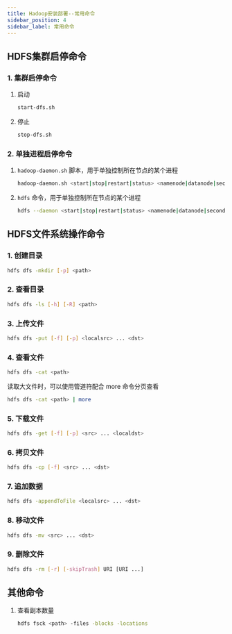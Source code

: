 ```yaml
---
title: Hadoop安装部署--常用命令
sidebar_position: 4
sidebar_label: 常用命令
---
```


## HDFS集群启停命令

### 1. 集群启停命令

1. 启动
    ```bash
    start-dfs.sh
    ```
2. 停止
    ```bash
    stop-dfs.sh
    ```

### 2. 单独进程启停命令

1. `hadoop-daemon.sh` 脚本，用于单独控制所在节点的某个进程

    ```bash
    hadoop-daemon.sh <start|stop|restart|status> <namenode|datanode|secondarynamenode>
    ```

2. `hdfs` 命令，用于单独控制所在节点的某个进程
    ```bash
    hdfs --daemon <start|stop|restart|status> <namenode|datanode|secondarynamenode>
    ```

## HDFS文件系统操作命令

### 1. 创建目录

```bash
hdfs dfs -mkdir [-p] <path>
```

### 2. 查看目录

```bash
hdfs dfs -ls [-h] [-R] <path>
```

### 3. 上传文件

```bash
hdfs dfs -put [-f] [-p] <localsrc> ... <dst>
```

### 4. 查看文件

```bash
hdfs dfs -cat <path>
```

读取大文件时，可以使用管道符配合 more 命令分页查看

```bash
hdfs dfs -cat <path> | more
```

### 5. 下载文件

```bash
hdfs dfs -get [-f] [-p] <src> ... <localdst>
```

### 6. 拷贝文件

```bash
hdfs dfs -cp [-f] <src> ... <dst>
```

### 7. 追加数据

```bash
hdfs dfs -appendToFile <localsrc> ... <dst>
```

### 8. 移动文件

```bash
hdfs dfs -mv <src> ... <dst>
```

### 9. 删除文件

```bash
hdfs dfs -rm [-r] [-skipTrash] URI [URI ...]
```

## 其他命令

1. 查看副本数量

    ```bash
    hdfs fsck <path> -files -blocks -locations
    ```